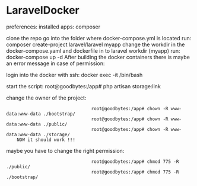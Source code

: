 # LaravelDocker

preferences: installed apps: composer

clone the repo
go into the folder where docker-compose.yml is located
run: composer create-project laravel/laravel myapp
change the workdir in the docker-compose.yaml and dockerfile in to laravel workdir (myapp)
run: docker-compose up -d
After building the docker containers there is maybe an error message in case of permission:

login into the docker with ssh: 
                                    docker exec -it <container name> /bin/bash

start the script:
                                    root@goodbytes:/app# php artisan storage:link

change the owner of the project:         

                                    root@goodbytes:/app# chown -R www-data:www-data ./bootstrap/
                                    root@goodbytes:/app# chown -R www-data:www-data ./public/   
                                    root@goodbytes:/app# chown -R www-data:www-data ./storage/
        NOW it should work !!!

maybe you have to change the right permission:

                                    root@goodbytes:/app# chmod 775 -R ./public/
                                    root@goodbytes:/app# chmod 775 -R ./bootstrap/



